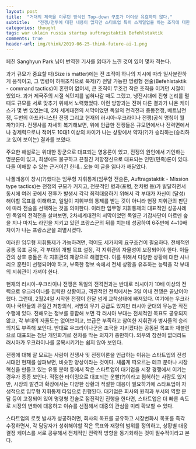 ```yaml
---
layout: post
title:  "거대의 제국을 이루던 방식인 Top-down 구조가 더이상 유효하지 않다."
subtitle:   "전쟁/전투에 대한 내용이 많지만 스타트업 특히 스케일업을 하는 조직에 대한 이야기이다."
categories: thought
tags: war uklain russia startup auftragstaktik Befehlstaktik
comments: true
header-url: img/think/2019-06-25-think-future-ai-1.png
---
```


페친 Sanghyun Park 님이 번역한 기사를 읽다가 느낀 것이 있어 몇자 적는다. 

과거 규모가 중요할 때(Size is matter)에는 전 조직이 하나의 지시에 따라 일사분란하게 움직이고, 그 명령이 하위조직으로 복제(?) 전달 가능한 명령형 전술(Befehlstaktik - command tactics)이 혼란이 없어서, 큰 조직이 무조건 작은 조직을 이기던 시절이 있었다. 과거 제국주의 시절 식민지를 넓혀나갈 때도 그랬고, 냉전시대에 진형 논리를 펼 때도 규모를 서로 맞추기 위해서 노력했었다. 
이런 방향과는 전혀 다른 결과가 나온 케이스가 몇 번 있었는데, 2차 세계대전의 서막이었던 독일의 전격전과 중동전쟁, 베트남전쟁, 두번의 아프카니스탄 전쟁 그리고 현재의 러시아-우크라이나 전쟁(공식 명칭이 뭘까?)이다.
전쟁사를 자세히 복기해보면, 위에 언급한 전쟁들은 규모면에서나 전력면에서나 경제력으로나 적어도 10대1 이상의 차이가 나는 상황에서 약자(?)가 승리하는(승리하고 있어 보이는) 결과를 보였다.

주요한 해설로는 위대한 장군으로 대표되는 영웅론이 있고, 전쟁의 원인에서 기인하는 명분론이 있고, 희생에도 불구하고 끈질긴 저항정신으로 대표되는 인민(민족)론이 있다. 다들 이해할 수 있는 근거이긴 한데.. 오늘 이 글을 읽다가 깨달았다. 

나폴레옹이 창시(?)했다는 임무형 지휘통제(임무형 전술론, Auftragstaktik - Mission type tactics)는 전쟁의 규모가 커지고, 전문적인 병과(포병, 전차병 등)가 발달하면서 동시에 여러 곳에서 전투가 발생시 각각 최적대응하기 위해서 각 부대가 자신이 (달성)해야할 목표를 이해하고, 일일이 지휘부의 통제를 받는 것이 아니라 현장 지휘관의 판단에 따라 전술을 선택하는 것을 의미한다. 이러한 임무형 지휘통제의 대표적인 성공사례인 독일의 전격전을 살펴보면, 2차세계대전의 서막이었던 독일군 기갑사단이 아르덴 숲을 지나 마지노 라인을 지키고 있던 프랑스군의 뒤를 치는데 성공하여 6주만에 4~10배 차이가 나는 프랑스군을 괴멸시켰다. 

이러한 임무형 지휘통제가 가능하려면, 적어도 세가지의 요구조건이 필요하다. 전체적인 공통 목표 공유, 각 부대의 개별 목표 설정, 각 지휘관의 자율성이 보장되어야 한다. 이들 간의 상호 충돌은 각 지휘관의 재량으로 해결한다. 이를 위해서 다양한 상황에 대한 시나리오 훈련이 선행되어야 하고, 부족한 정보 속에서 전체 상황을 유추하는 능력을 각 부대의 지휘관이 가져야 한다. 

현재의 러시아-우크라이나 전쟁은 독일의 전격전과는 반대로 러시아가 10배 이상의 전력으로 우크라이나를 침략한 상황이고, 객관적인 전력에서는 3일 이내 전쟁은 끝났어야 했다. 그런데, 2월24일 시작한 전쟁이 한달 넘게 교착상태에 빠져있다. 여기에는 우크라이나 국민들의 끈질긴 저항의식, 서방의 무기 공급도 있지만 러시아 군대의 무능한 작전 수행에 있다. 전해오는 정보를 종합해 보면 각 러시아 부대는 전체적인 목표도 공유되지 않고, 각 부대의 자율도는 없어보이고, 보급은 부족하고 참여한 지휘관과 병사들의 승리 의지도 부족해 보인다. 반대로 우크라이나군은 조국을 지키겠다는 공동된 목표와 재블린으로 대표되는 첨단 개인화기로 전차를 막는 의지가 충만하다. 외부의 참전이 없더라도 러시아가 우크라이나를 굴복시키기는 쉽지 않아 보인다. 

전쟁에 대해 잘 모르는 사람이 전쟁사 및 전쟁이론을 언급하는 이유는 스타트업의 전성시대인 현재를 살펴보면, 비슷한 양상이라는 것이다. 새롭게 떠오르는 테크 분야나 시장 혁신을 만들고 있는 유통 분야 등에서 작은 스타트업이 대기업을 시장 경쟁에서 이기는 경우가 종종 보인다. 적절한 타이밍으로 대표되는 운빨(?)이라고 폄허하는 사람도 있지만, 시장의 발견과 확장에서는 다양한 상황과 적절한 대응이 필요하기에 스타트업이 자생적으로 임무형 지휘통제 타입으로 진행된다. 대기업은 회사의 원칙과 부서의 역할 분담 등이 고정되어 있어 명령형 전술로 점진적인 진행을 한다면, 스타트업은 더 빠른 속도로 시장의 변화에 대응하고 이슈를 선점해서 대중의 관심을 미리 확보할 수 있다. 

스타트업의 로켓 발사가 성공하려면, 회사의 목표를 공유하고 시장변화시 목표를 즉각 수정하면서, 각 담당자가 성취해야할 작은 목표와 재량의 범위를 정의하고, 상황별 대응 결정 케이스를 서로 공유해서 전체적인 전략적 방향을 동기화하는 것이 필수적이라고 본다.
